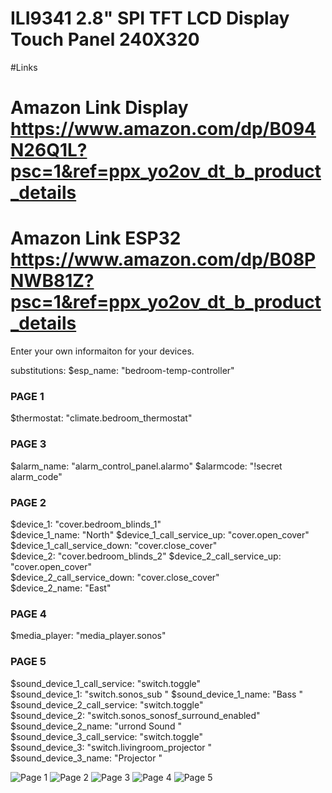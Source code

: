 # ILI9341 2.8" SPI TFT LCD Display Touch Panel 240X320

#Links
# Amazon Link Display https://www.amazon.com/dp/B094N26Q1L?psc=1&ref=ppx_yo2ov_dt_b_product_details
# Amazon Link ESP32 https://www.amazon.com/dp/B08PNWB81Z?psc=1&ref=ppx_yo2ov_dt_b_product_details


Enter your own informaiton for your devices.

substitutions:
  $esp_name: "bedroom-temp-controller"
### PAGE 1 ###
  $thermostat: "climate.bedroom_thermostat"
### PAGE 3 ###
  $alarm_name: "alarm_control_panel.alarmo"
  $alarmcode: "!secret alarm_code"   
### PAGE 2 ###
  $device_1: "cover.bedroom_blinds_1"  
  $device_1_name: "North"
  $device_1_call_service_up: "cover.open_cover"  
  $device_1_call_service_down: "cover.close_cover"    
  $device_2: "cover.bedroom_blinds_2"
  $device_2_call_service_up: "cover.open_cover"  
  $device_2_call_service_down: "cover.close_cover"     
  $device_2_name: "East"  
### PAGE 4 ###
  $media_player: "media_player.sonos"    
### PAGE 5 ###  
  $sound_device_1_call_service: "switch.toggle"  
  $sound_device_1: "switch.sonos_sub " 
  $sound_device_1_name: "Bass "   
  $sound_device_2_call_service: "switch.toggle"  
  $sound_device_2: "switch.sonos_sonosf_surround_enabled" 
  $sound_device_2_name: "urrond Sound "     
  $sound_device_3_call_service: "switch.toggle"  
  $sound_device_3: "switch.livingroom_projector "   
  $sound_device_3_name: "Projector "     


![Page 1](https://user-images.githubusercontent.com/23288746/185841792-6305a630-70eb-4cd7-b8f3-338195abdad5.JPG)
![Page 2](https://user-images.githubusercontent.com/23288746/185841812-53952414-9894-4e98-819f-8541263fe14a.JPG)
![Page 3](https://user-images.githubusercontent.com/23288746/185841833-52bda7e2-830a-454b-aded-5f6bb7c85cae.JPG)
![Page 4](https://user-images.githubusercontent.com/23288746/185841881-3549b342-13cd-485c-8f23-b541200ebe17.JPG)
![Page 5](https://user-images.githubusercontent.com/23288746/185841869-2df35801-fb35-4cf2-82bc-4d98607d19c1.JPG)


